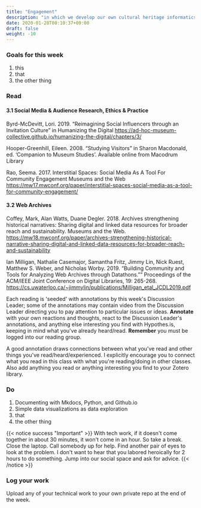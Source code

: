 ```yaml
---
title: "Engagement"
description: "in which we develop our own cultural heritage informatics infrastructure and explore the ways such infrastructure permits research and creativity"
date: 2020-01-28T00:10:37+09:00
draft: false
weight: -10
---
```


### Goals for this week

1. this
2. that
3. the other thing


### Read

#### 3.1 Social Media & Audience Research, Ethics & Practice

Byrd-McDevitt, Lori. 2019. “Reimagining Social Influencers through an Invitation Culture” in Humanizing the Digital https://ad-hoc-museum-collective.github.io/humanizing-the-digital/chapters/3/

Hooper-Greenhill, Eileen. 2008. “Studying Visitors” in Sharon Macdonald, ed. ‘Companion to Museum Studies’. Available online from Macodrum Library

Rao, Seema. 2017. Interstitial Spaces: Social Media As A Tool For Community Engagement Museums and the Web https://mw17.mwconf.org/paper/interstitial-spaces-social-media-as-a-tool-for-community-engagement/

#### 3.2 Web Archives

Coffey, Mark, Alan Watts, Duane Degler. 2018. Archives strengthening historical narratives: Sharing digital and linked data resources for broader reach and sustainability. Museums and the Web. https://mw18.mwconf.org/paper/archives-strengthening-historical-narrative-sharing-digital-and-linked-data-resources-for-broader-reach-and-sustainability

Ian Milligan, Nathalie Casemajor, Samantha Fritz, Jimmy Lin, Nick Ruest, Matthew S. Weber, and Nicholas Worby. 2019. “Building Community and Tools for Analyzing Web Archives through Datathons.”” Proceedings of the ACM/IEEE Joint Conference on Digital Libraries, 19: 265-268. https://cs.uwaterloo.ca/~jimmylin/publications/Milligan_etal_JCDL2019.pdf

Each reading is 'seeded' with annotations by this week's Discussion Leader; some of the annotations may contain video from the Discussion Leader directing you to pay attention to particular issues or ideas. **Annotate** with your own reactions and thoughts, react to the Discussion Leader's annotations, and anything else interesting you find with Hypothes.is, keeping in mind what you've already heard/read. **Remember** you must be logged into our reading group.

A good annotation draws connections between what you've read and other things you've read/heard/experienced. I explicitly encourage you to connect what you read in this class with what you're reading/doing in other classes. Also add anything you read or anything interesting you find to your Zotero library.


### Do

1. Documenting with Mkdocs, Python, and Github.io
2. Simple data visualizations as data exploration
2. that
3. the other thing

{{< notice success "Important" >}} With tech work, if it doesn't come together in about 30 minutes, it won't come in an hour. So take a break. Close the laptop. Call somebody up for help. Find another pair of eyes to look at the problem. I don't want to hear that you labored heroically for 2 hours to do something. Jump into our social space and ask for advice.
{{< /notice >}}

### Log your work

Upload any of your technical work to your own private repo at the end of the week.
